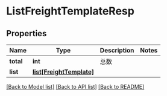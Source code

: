 # ListFreightTemplateResp

## Properties
Name | Type | Description | Notes
------------ | ------------- | ------------- | -------------
**total** | **int** |  总数 | 
**list** | [**list[FreightTemplate]**](FreightTemplate.md) |  | 

[[Back to Model list]](../README.md#documentation-for-models) [[Back to API list]](../README.md#documentation-for-api-endpoints) [[Back to README]](../README.md)

